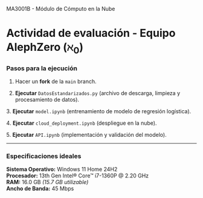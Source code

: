 MA3001B - Módulo de Cómputo en la Nube
# **Actividad de evaluación - Equipo AlephZero ($ℵ_0$)**

### Pasos para la ejecución

1. Hacer un **fork** de la `main` branch.

2. **Ejecutar** `DatosEstandarizados.py` (archivo de descarga, limpieza y procesamiento de datos).

3️. **Ejecutar** `model.ipynb` (entrenamiento de modelo de regresión logística).

4️. **Ejecutar** `cloud_deployment.ipynb` (despliegue en la nube).

5️. **Ejecutar** `API.ipynb` (implementación y validación del modelo).

---

### Especificaciones ideales

**Sistema Operativo:** Windows 11 Home 24H2  
**Procesador:** 13th Gen Intel® Core™ i7-1360P @ 2.20 GHz  
**RAM:** 16.0 GB *(15.7 GB utilizable)*  
**Ancho de Banda:** 45 Mbps  

